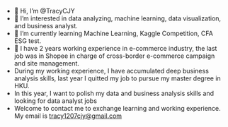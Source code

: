 - 👋 Hi, I’m @TracyCJY
- 👀 I’m interested in data analyzing, machine learning, data visualization, and business analyst.
- 🌱 I’m currently learning Machine Learning, Kaggle Competition, CFA ESG test. 
- 💞️ I have 2 years working experience in e-commerce industry, the last job was in Shopee in charge of cross-border e-commerce campaign and site management. 
- During my working experience, I have accumulated deep business analysis skills, last year I  quitted my job to pursue my master degree in HKU.
- In this year, I want to polish my data and business analysis skills and looking for data analyst jobs
- Welcome to contact me to exchange learning and working experience. My email is tracy1207cjy@gmail.com

<!---
TracyCJY/TracyCJY is a ✨ special ✨ repository because its `README.md` (this file) appears on your GitHub profile.
You can click the Preview link to take a look at your changes.
--->
